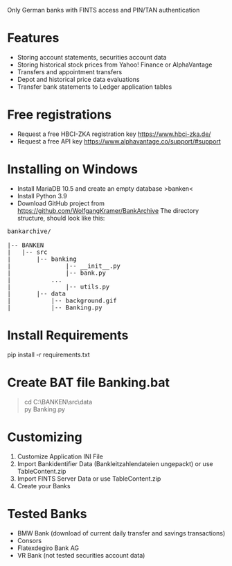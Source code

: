Only German banks with FINTS access and PIN/TAN authentication
# Features
* Storing account statements, securities account data
 * Storing historical stock prices from Yahoo! Finance or AlphaVantage
 * Transfers and appointment transfers
 * Depot and historical price data evaluations
 * Transfer bank statements to Ledger application tables
# Free registrations
 * Request a free HBCI-ZKA registration key https://www.hbci-zka.de/
 * Request a free API key https://www.alphavantage.co/support/#support
# Installing on Windows
* Install MariaDB 10.5 and create an empty database >banken<
* Install Python 3.9
* Download GitHub project from https://github.com/WolfgangKramer/BankArchive
The directory structure, should look like this:  
<pre>
bankarchive/  

|-- BANKEN
|	|-- src
|		|-- banking
|   			|-- __init__.py
|   			|-- bank.py
|			...
|   			|-- utils.py
|		|-- data
|			|-- background.gif
|			|-- Banking.py
</pre>
# Install Requirements
pip install -r requirements.txt  
# Create BAT file Banking.bat
> cd C:\BANKEN\src\data  
> py Banking.py
# Customizing
1. Customize Application INI File
2. Import Bankidentifier Data (Bankleitzahlendateien ungepackt) or use TableContent.zip
3. Import FINTS Server Data or use TableContent.zip
4. Create your Banks
# Tested Banks
 * BMW Bank (download of current daily transfer and savings transactions)
 * Consors 
 * Flatexdegiro Bank AG
 * VR Bank (not tested securities account data)
